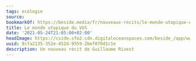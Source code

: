 ```yaml
---
tags: ecologie
source:
bookmarkOf: https://beside.media/fr/nouveaux-recits/le-monde-utopique-du-vus/
title: Le monde utopique du VUS
date: '2021-05-24T21:05:00+02:00'
headImage: https://cside.sfo2.cdn.digitaloceanspaces.com/beside_/app/www/2021/05/BESIDE_newnarrative_SUV_facebook.jpg
uuid: 8cfa2135-352e-452d-9559-2bef070d1c1e
description: Un nouveau récit de Guillaume Rivest
---
```

